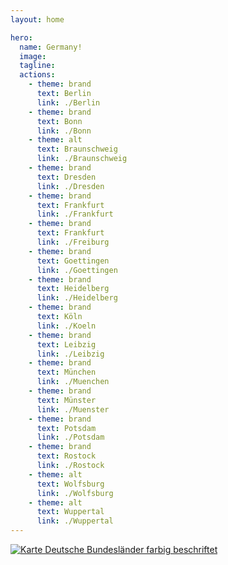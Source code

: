 ```yaml
---
layout: home

hero:
  name: Germany!
  image: 
  tagline: 
  actions:
    - theme: brand
      text: Berlin
      link: ./Berlin
    - theme: brand
      text: Bonn
      link: ./Bonn
    - theme: alt
      text: Braunschweig
      link: ./Braunschweig
    - theme: brand
      text: Dresden
      link: ./Dresden
    - theme: brand
      text: Frankfurt
      link: ./Frankfurt
    - theme: brand
      text: Frankfurt
      link: ./Freiburg
    - theme: brand
      text: Goettingen
      link: ./Goettingen
    - theme: brand
      text: Heidelberg
      link: ./Heidelberg
    - theme: brand
      text: Köln
      link: ./Koeln
    - theme: brand
      text: Leibzig
      link: ./Leibzig
    - theme: brand
      text: München
      link: ./Muenchen
    - theme: brand
      text: Münster
      link: ./Muenster
    - theme: brand
      text: Potsdam
      link: ./Potsdam
    - theme: brand
      text: Rostock
      link: ./Rostock
    - theme: alt
      text: Wolfsburg
      link: ./Wolfsburg
    - theme: alt
      text: Wuppertal
      link: ./Wuppertal
---
```

<!--
    - theme: brand
      text: Mainz
      link: ./Mainz
    - theme: brand
      text: Duesseldorf
      link: ./Duesseldorf
    - theme: brand
      text: Freiburg
      link: ./Freiburg
-->
<a title="David Liuzzo, derivative work by User:elya, CC BY-SA 2.5 &lt;https://creativecommons.org/licenses/by-sa/2.5&gt;, via Wikimedia Commons" href="https://commons.wikimedia.org/wiki/File:Karte_Deutsche_Bundesl%C3%A4nder_farbig_beschriftet.png"><img alt="Karte Deutsche Bundesländer farbig beschriftet" src="https://upload.wikimedia.org/wikipedia/commons/thumb/9/94/Karte_Deutsche_Bundesl%C3%A4nder_farbig_beschriftet.png/256px-Karte_Deutsche_Bundesl%C3%A4nder_farbig_beschriftet.png?20150429111809"></a>